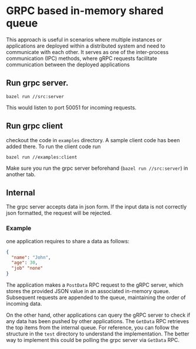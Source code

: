 # GRPC based in-memory shared queue
This approach is useful in scenarios where multiple instances or applications are deployed within a distributed system and need to communicate with each other. It serves as one of the inter-process communication (IPC) methods, where gRPC requests facilitate communication between the deployed applications

## Run grpc server.
```
bazel run //src:server
```
This would listen to port 50051 for incoming requests.

## Run grpc client
checkout the code in `examples` directory. A sample client code has been added there. To run the client code run
```
bazel run //examples:client
```
Make sure you run the grpc server beforehand (`bazel run //src:server`) in another tab.

## Internal
The grpc server accepts data in json form. If the input data is not correctly json formatted, the request will be rejected.
### Example
one application requires to share a data as follows:
```json
{
  "name": "John",
  "age": 30,
  "job" "none"
}
```
The application makes a `PostData` RPC request to the gRPC server, which stores the provided JSON value in an associated in-memory queue. Subsequent requests are appended to the queue, maintaining the order of incoming data.

On the other hand, other applications can query the gRPC server to check if any data has been pushed by other applications. The `GetData` RPC retrieves the top items from the internal queue. For reference, you can follow the structure in the `test` directory to understand the implementation. The better way to implement this could be polling the grpc server via `GetData` RPC.
